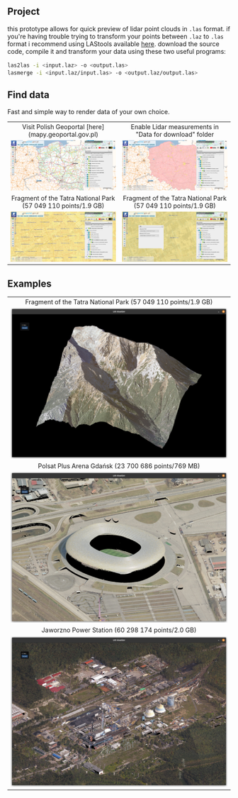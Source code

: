 ## Project

this prototype allows for quick preview of lidar point clouds in `.las` format. if you're having trouble trying to transform your points between `.laz` to `.las` format i recommend using LAStools available [here](https://github.com/LAStools/LAStools). download the source code, compile it and transform your data using these two useful programs:

```bash
las2las -i <input.laz> -o <output.las>
lasmerge -i <input.laz/input.las> -o <output.laz/output.las>
```

## Find data

Fast and simple way to render data of your own choice.

<table width="100%">
  <tr>
  <td width="50.0%" align="center">Visit Polish Geoportal [here](mapy.geoportal.gov.pl)</td>
  <td width="50.0%" align="center">Enable Lidar measurements in "Data for download" folder</td>
  </tr>
  <tr>
  <td width="50.0%"><img src="/images/man1.png?raw=true"/></td>
  <td width="50.0%"><img src="/images/man2.png?raw=true"/></td>
  </tr>
  <tr>
  <td width="50.0%" align="center">Fragment of the Tatra National Park (57 049 110 points/1.9 GB)</td>
  <td width="50.0%" align="center">Fragment of the Tatra National Park (57 049 110 points/1.9 GB)</td>
  </tr>
  <tr>
  <td width="50.0%"><img src="/images/man3.png?raw=true"/></td>
  <td width="50.0%"><img src="/images/man4.png?raw=true"/></td>
  </tr>
</table>

## Examples

<table width="100%">
  <tr>
  <td width="100.0%" align="center">Fragment of the Tatra National Park (57 049 110 points/1.9 GB)</td>
  </tr>
  <tr>
  <td width="100.0%"><img src="/images/scr1.png?raw=true"/></td>
  </tr>
  <tr>
  <td width="100.0%" align="center">Polsat Plus Arena Gdańsk (23 700 686 points/769 MB)</td>
  </tr>
  <tr>
  <td width="100.0%"><img src="/images/scr3.png?raw=true"/></td>
  </tr>
  <tr>
  <td width="100.0%" align="center">Jaworzno Power Station (60 298 174 points/2.0 GB)</td>
  </tr>
  <tr>
  <td width="100.0%"><img src="/images/scr2.png?raw=true"/></td>
  </tr>
</table>